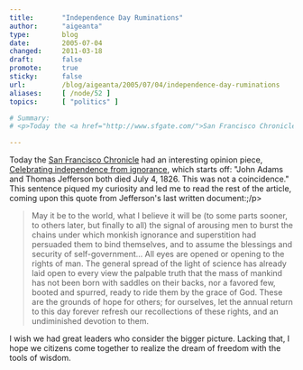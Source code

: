 ```yaml
---
title:       "Independence Day Ruminations"
author:      "aigeanta"
type:        blog
date:        2005-07-04
changed:     2011-03-18
draft:       false
promote:     true
sticky:      false
url:         /blog/aigeanta/2005/07/04/independence-day-ruminations
aliases:     [ /node/52 ]
topics:      [ "politics" ]

# Summary:
# <p>Today the <a href="http://www.sfgate.com/">San Francisco Chronicle</a> had an interesting opinion piece, <a href="http://www.sfgate.com/cgi-bin/article.cgi?file=/chronicle/archive/2005/07/04/EDGM7C90V51.DTL">Celebrating independence from ignorance</a>, which starts off: "John Adams and Thomas Jefferson both died July 4, 1826.

---
```

<p>Today the <a href="http://www.sfgate.com/">San Francisco Chronicle</a> had an interesting opinion piece, <a href="http://www.sfgate.com/cgi-bin/article.cgi?file=/chronicle/archive/2005/07/04/EDGM7C90V51.DTL">Celebrating independence from ignorance</a>, which starts off: "John Adams and Thomas Jefferson both died July 4, 1826.
 This was not  a coincidence." This sentence piqued my curiosity and led me to read the rest of the article, coming upon this quote from Jefferson's last written document:;/p><blockquote>May it be to the world, what I believe it will be (to some parts sooner, to  others later, but finally to all) the signal of arousing men to burst the chains under which monkish ignorance and superstition had persuaded them to bind themselves, and to assume the blessings and security of self-government... All eyes are opened or opening to the rights of man. The general spread of  the light of science has already laid open to every view the palpable truth that the mass of mankind has not been born with saddles on their backs, nor a  favored few, booted and spurred, ready to ride them by the grace of God. These are the grounds of hope for others; for ourselves, let the annual return to  this day forever refresh our recollections of these rights, and an  undiminished devotion to them.</blockquote><p>I wish we had great leaders who consider the bigger picture. Lacking that, I hope we citizens come together to realize the dream of freedom with the tools of wisdom.</p>


